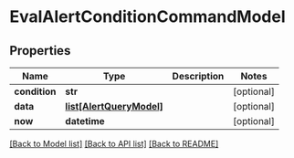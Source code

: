 # EvalAlertConditionCommandModel

## Properties
Name | Type | Description | Notes
------------ | ------------- | ------------- | -------------
**condition** | **str** |  | [optional] 
**data** | [**list[AlertQueryModel]**](AlertQueryModel.md) |  | [optional] 
**now** | **datetime** |  | [optional] 

[[Back to Model list]](../README.md#documentation-for-models) [[Back to API list]](../README.md#documentation-for-api-endpoints) [[Back to README]](../README.md)


